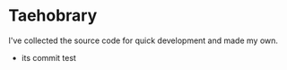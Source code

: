 # Taehobrary
 I've collected the source code for quick development and made my own.


- its commit test
